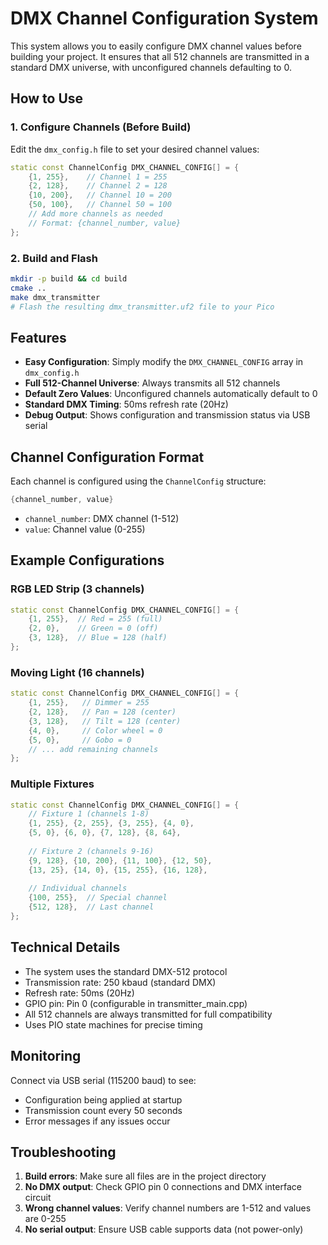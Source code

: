 # DMX Channel Configuration System

This system allows you to easily configure DMX channel values before building your project. It ensures that all 512 channels are transmitted in a standard DMX universe, with unconfigured channels defaulting to 0.

## How to Use

### 1. Configure Channels (Before Build)

Edit the `dmx_config.h` file to set your desired channel values:

```cpp
static const ChannelConfig DMX_CHANNEL_CONFIG[] = {
    {1, 255},    // Channel 1 = 255
    {2, 128},    // Channel 2 = 128
    {10, 200},   // Channel 10 = 200
    {50, 100},   // Channel 50 = 100
    // Add more channels as needed
    // Format: {channel_number, value}
};
```

### 2. Build and Flash

```bash
mkdir -p build && cd build
cmake ..
make dmx_transmitter
# Flash the resulting dmx_transmitter.uf2 file to your Pico
```

## Features

- **Easy Configuration**: Simply modify the `DMX_CHANNEL_CONFIG` array in `dmx_config.h`
- **Full 512-Channel Universe**: Always transmits all 512 channels
- **Default Zero Values**: Unconfigured channels automatically default to 0
- **Standard DMX Timing**: 50ms refresh rate (20Hz)
- **Debug Output**: Shows configuration and transmission status via USB serial

## Channel Configuration Format

Each channel is configured using the `ChannelConfig` structure:
```cpp
{channel_number, value}
```
- `channel_number`: DMX channel (1-512)
- `value`: Channel value (0-255)

## Example Configurations

### RGB LED Strip (3 channels)
```cpp
static const ChannelConfig DMX_CHANNEL_CONFIG[] = {
    {1, 255},  // Red = 255 (full)
    {2, 0},    // Green = 0 (off)
    {3, 128},  // Blue = 128 (half)
};
```

### Moving Light (16 channels)
```cpp
static const ChannelConfig DMX_CHANNEL_CONFIG[] = {
    {1, 255},   // Dimmer = 255
    {2, 128},   // Pan = 128 (center)
    {3, 128},   // Tilt = 128 (center)
    {4, 0},     // Color wheel = 0
    {5, 0},     // Gobo = 0
    // ... add remaining channels
};
```

### Multiple Fixtures
```cpp
static const ChannelConfig DMX_CHANNEL_CONFIG[] = {
    // Fixture 1 (channels 1-8)
    {1, 255}, {2, 255}, {3, 255}, {4, 0},
    {5, 0}, {6, 0}, {7, 128}, {8, 64},
    
    // Fixture 2 (channels 9-16)
    {9, 128}, {10, 200}, {11, 100}, {12, 50},
    {13, 25}, {14, 0}, {15, 255}, {16, 128},
    
    // Individual channels
    {100, 255},  // Special channel
    {512, 128},  // Last channel
};
```

## Technical Details

- The system uses the standard DMX-512 protocol
- Transmission rate: 250 kbaud (standard DMX)
- Refresh rate: 50ms (20Hz)
- GPIO pin: Pin 0 (configurable in transmitter_main.cpp)
- All 512 channels are always transmitted for full compatibility
- Uses PIO state machines for precise timing

## Monitoring

Connect via USB serial (115200 baud) to see:
- Configuration being applied at startup
- Transmission count every 50 seconds
- Error messages if any issues occur

## Troubleshooting

1. **Build errors**: Make sure all files are in the project directory
2. **No DMX output**: Check GPIO pin 0 connections and DMX interface circuit
3. **Wrong channel values**: Verify channel numbers are 1-512 and values are 0-255
4. **No serial output**: Ensure USB cable supports data (not power-only)